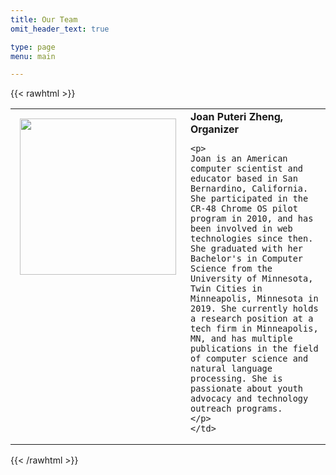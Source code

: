 ```yaml
---
title: Our Team
omit_header_text: true

type: page
menu: main

---
```




{{< rawhtml >}}

 <table>
  <tr style="vertical-align:top">
    <td style="width:33%; padding: 15px;">
        <img src="/images/joan.jpg" width="250">
    </td>
    <td>
    <b>Joan Puteri Zheng, Organizer</b>
    
    <p>
    Joan is an American computer scientist and educator based in San Bernardino, California. She participated in the CR-48 Chrome OS pilot program in 2010, and has been involved in web technologies since then. She graduated with her Bachelor's in Computer Science from the University of Minnesota, Twin Cities in Minneapolis, Minnesota in 2019. She currently holds a research position at a tech firm in Minneapolis, MN, and has multiple publications in the field of computer science and natural language processing. She is passionate about youth advocacy and technology outreach programs. 
    </p>
    </td>
  </tr>
</table> 
{{< /rawhtml >}}
